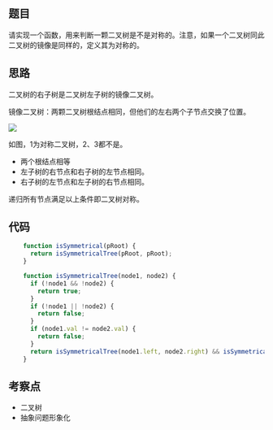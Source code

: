 ## 题目

请实现一个函数，用来判断一颗二叉树是不是对称的。注意，如果一个二叉树同此二叉树的镜像是同样的，定义其为对称的。

## 思路

二叉树的右子树是二叉树左子树的镜像二叉树。

镜像二叉树：两颗二叉树根结点相同，但他们的左右两个子节点交换了位置。

![](../../dist/img/对称二叉树.png)

如图，1为对称二叉树，2、3都不是。

- 两个根结点相等
- 左子树的右节点和右子树的左节点相同。
- 右子树的左节点和左子树的右节点相同。

递归所有节点满足以上条件即二叉树对称。


## 代码

```js
    function isSymmetrical(pRoot) {
      return isSymmetricalTree(pRoot, pRoot);
    }

    function isSymmetricalTree(node1, node2) {
      if (!node1 && !node2) {
        return true;
      }
      if (!node1 || !node2) {
        return false;
      }
      if (node1.val != node2.val) {
        return false;
      }
      return isSymmetricalTree(node1.left, node2.right) && isSymmetricalTree(node1.right, node2.left);
    }
```

## 考察点

- 二叉树
- 抽象问题形象化